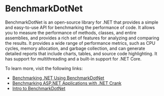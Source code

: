 # BenchmarkDotNet

BenchmarkDotNet is an open-source library for .NET that provides a simple and easy-to-use API for benchmarking the performance of code. It allows you to measure the performance of methods, classes, and entire assemblies, and provides a rich set of features for analyzing and comparing the results. It provides a wide range of performance metrics, such as CPU cycles, memory allocation, and garbage collection, and can generate detailed reports that include charts, tables, and source code highlighting. It has support for multithreading and a built-in support for .NET Core.

To learn more, visit the following links:

- [Benchmarking .NET Using BenchmarkDotNet](https://www.codemag.com/Article/2209061/Benchmarking-.NET-6-Applications-Using-BenchmarkDotNet-A-Deep-Dive)
- [Benchmarking ASP.NET Applications with .NET Crank](https://www.youtube.com/watch?v=2IgfrnG-128)
- [Intro to BenchmarkDotNet](https://www.youtube.com/watch?v=mmza9x3QxYE)